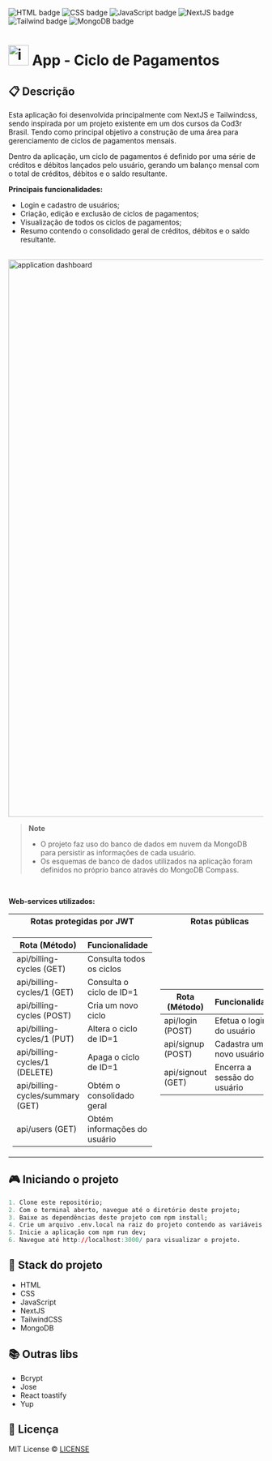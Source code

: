 ![HTML badge](https://img.shields.io/badge/html5-%23E34F26.svg?style=for-the-badge&logo=html5&logoColor=white)
![CSS badge](https://img.shields.io/badge/css3-%231572B6.svg?style=for-the-badge&logo=css3&logoColor=white)
![JavaScript badge](https://img.shields.io/badge/javascript-%23323330.svg?style=for-the-badge&logo=javascript&logoColor=%23F7DF1E)
![NextJS badge](https://img.shields.io/badge/Next-black?style=for-the-badge&logo=next.js&logoColor=white)
![Tailwind badge](https://img.shields.io/badge/tailwindcss-%2338B2AC.svg?style=for-the-badge&logo=tailwind-css&logoColor=white)
![MongoDB badge](https://img.shields.io/badge/MongoDB-%234ea94b.svg?style=for-the-badge&logo=mongodb&logoColor=white)

# <img src="https://user-images.githubusercontent.com/105606295/221874628-e371951e-5a17-4570-8ecc-dfac851f8f86.png" width="40px" height="40px" alt="internet banking icon"><img> App - Ciclo de Pagamentos

## 📋 Descrição

Esta aplicação foi desenvolvida principalmente com NextJS e Tailwindcss, sendo inspirada por um projeto existente em um dos cursos da Cod3r Brasil. Tendo como principal objetivo a construção de uma área para gerenciamento de ciclos de pagamentos mensais.

Dentro da aplicação, um ciclo de pagamentos é definido por uma série de créditos e débitos lançados pelo usuário, gerando um balanço mensal com o total de créditos, débitos e o saldo resultante.

**Principais funcionalidades:**

-   Login e cadastro de usuários;
-   Criação, edição e exclusão de ciclos de pagamentos;
-   Visualização de todos os ciclos de pagamentos;
-   Resumo contendo o consolidado geral de créditos, débitos e o saldo resultante.

<br>

<img width="1100px" src="https://user-images.githubusercontent.com/105606295/222833255-0989288a-cab4-42e7-9d3c-04b64c971032.png" alt="application dashboard"/>

> **Note**
>
> -   O projeto faz uso do banco de dados em nuvem da MongoDB para persistir as informações de cada usuário.
> -   Os esquemas de banco de dados utilizados na aplicação foram definidos no próprio banco através do MongoDB Compass.

<br>

**Web-services utilizados:**

<table>
<tr>
<th>Rotas protegidas por JWT </th>
<th>Rotas públicas</th>
</tr>
<tr>
<td>

| Rota (Método)                    | Funcionalidade               |
| -------------------------------- | ---------------------------- |
| api/billing-cycles (GET)         | Consulta todos os ciclos     |
| api/billing-cycles/1 (GET)       | Consulta o ciclo de ID=1     |
| api/billing-cycles (POST)        | Cria um novo ciclo           |
| api/billing-cycles/1 (PUT)       | Altera o ciclo de ID=1       |
| api/billing-cycles/1 (DELETE)    | Apaga o ciclo de ID=1        |
| api/billing-cycles/summary (GET) | Obtém o consolidado geral    |
| api/users (GET)                  | Obtém informações do usuário |

</td>
<td>

| Rota (Método)     | Funcionalidade              |
| ----------------- | --------------------------- |
| api/login (POST)  | Efetua o login do usuário   |
| api/signup (POST) | Cadastra um novo usuário    |
| api/signout (GET) | Encerra a sessão do usuário |

</td>
</tr>
</table>

## 🎮 Iniciando o projeto

```r
1. Clone este repositório;
2. Com o terminal aberto, navegue até o diretório deste projeto;
3. Baixe as dependências deste projeto com npm install;
4. Crie um arquivo .env.local na raiz do projeto contendo as variáveis de ambiente presentes em .env.sample com valores de sua preferência.
5. Inicie a aplicação com npm run dev;
6. Navegue até http://localhost:3000/ para visualizar o projeto.
```

## 🚀 Stack do projeto

-   HTML
-   CSS
-   JavaScript
-   NextJS
-   TailwindCSS
-   MongoDB

## 📚 Outras libs

-   Bcrypt
-   Jose
-   React toastify
-   Yup

## 📝 Licença

MIT License © [LICENSE](./LICENSE)
